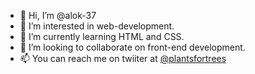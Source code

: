 - 👋 Hi, I’m @alok-37
- 👀 I’m interested in web-development.
- 🌱 I’m currently learning HTML and CSS.
- 💞️ I’m looking to collaborate on front-end development.
- 📫 You can reach me on twiiter at [@plantsfortrees](https://twitter.com/plantsfortrees)

<!---
alok-37/alok-37 is a ✨ special ✨ repository because its `README.md` (this file) appears on your GitHub profile.
You can click the Preview link to take a look at your changes.
--->
